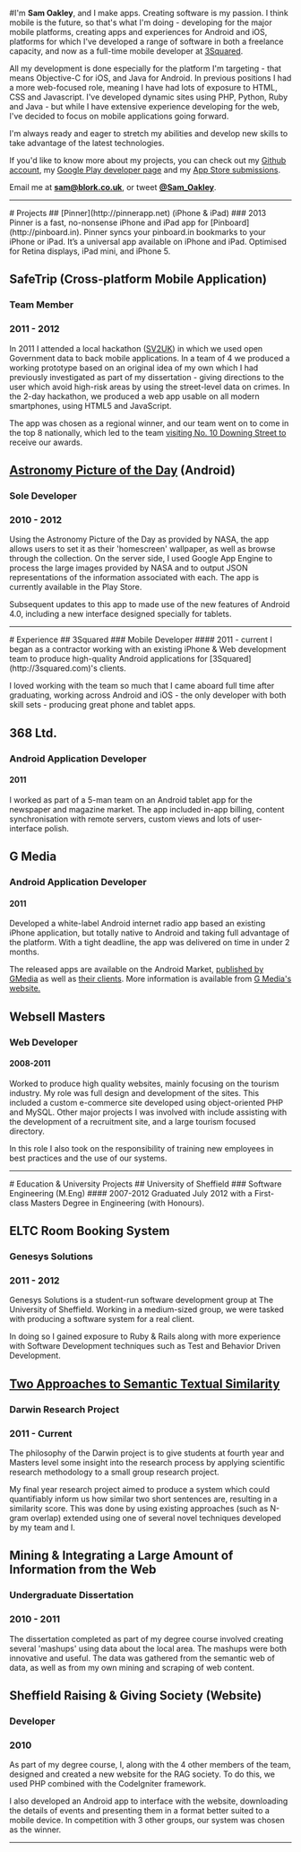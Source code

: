 #I'm **Sam Oakley**, and I make apps.
Creating software is my passion. I think mobile is the future, so that's what I'm doing - developing for the major mobile platforms, creating apps and experiences for Android and iOS, platforms for which I've developed a range of software in both a freelance capacity, and now as a full-time mobile developer at [3Squared](http://3squared.com).

All my development is done especially for the platform I'm targeting - that means Objective-C for iOS, and Java for Android. In previous positions I had a more web-focused role, meaning I have had lots of exposure to HTML, CSS and Javascript. I've developed dynamic sites using PHP, Python, Ruby and Java - but while I have extensive experience developing for the web, I've decided to focus on mobile applications going forward.

I'm always ready and eager to stretch my abilities and develop new skills to take advantage of the latest technologies.
</hr>

If you'd like to know more about my projects, you can check out my [Github account](https://github.com/blork), my [Google Play developer page](https://play.google.com/store/apps/developer?id=Sam+Oakley) and  my [App Store submissions](http://appstore.com/samoakley).

Email me at **sam@blork.co.uk**, or tweet [**@Sam_Oakley**](http://twitter.com/Sam_Oakley).
<hr />
# Projects
## [Pinner](http://pinnerapp.net) (iPhone & iPad)
### 2013
Pinner is a fast, no-nonsense iPhone and iPad app for [Pinboard](http://pinboard.in). Pinner syncs your pinboard.in bookmarks to your iPhone or iPad. It’s a universal app available on iPhone and iPad. Optimised for Retina displays, iPad mini, and iPhone 5.

## SafeTrip (Cross-platform Mobile Application)
### Team Member
### 2011 - 2012
In 2011 I attended a local hackathon ([SV2UK](http://www.svc2uk.com)) in which we used open Government data to back mobile applications. In a team of 4 we produced a working prototype based on an original idea of my own which I had previously investigated as part of my dissertation - giving directions to the user which avoid high-risk areas by using the street-level data on crimes. In the 2-day hackathon, we produced a web app usable on all modern smartphones, using HTML5 and JavaScript. 

The app was chosen as a regional winner, and our team went on to come in the top 8 nationally, which led to the team [visiting No. 10 Downing Street to](http://collabojam.net/2011/11/svc2uk-sheffield-successes/) receive our awards.

## [Astronomy Picture of the Day](https://play.google.com/store/apps/details?id=com.blork.anpod) (Android)
### Sole Developer
### 2010 - 2012
Using the Astronomy Picture of the Day as provided by NASA, the app allows users to set it as their 'homescreen' wallpaper, as well as browse through the collection. On the server side, I used Google App Engine to process the large images provided by NASA and to output JSON representations of the information associated with each. The app is currently available in the Play Store.

Subsequent updates to this app to made use of the new features of Android 4.0, including a new interface designed specially for tablets.
<hr />
# Experience
## 3Squared
### Mobile Developer
#### 2011 - current
I began as a contractor working with an existing iPhone & Web development team to produce high-quality Android applications for [3Squared](http://3squared.com)'s clients. 

I loved working with the team so much that I came aboard full time after graduating, working across Android and iOS - the only developer with both skill sets - producing great phone and tablet apps.

## 368 Ltd.
### Android Application Developer
#### 2011
I worked as part of a 5-man team on an Android tablet app for the newspaper and magazine market. The app included in-app billing, content synchronisation with remote servers, custom views and lots of user-interface polish.

## G Media
### Android Application Developer
#### 2011
Developed a white-label Android internet radio app based an existing iPhone application, but totally native to Android and taking full advantage of the platform. With a tight deadline, the app was delivered on time in under 2 months. 

The released apps are available on the Android Market, [published by GMedia](https://market.android.com/developer?pub=G+Media) as well as [their clients](https://market.android.com/details?id=com.gmedia.planetrock&feature=search_result). More information is available from [G Media's website.](http://gmedia.co.uk/products/mobile-apps/)

## Websell Masters
### Web Developer
#### 2008-2011
Worked to produce high quality websites, mainly focusing on the tourism industry. My role was full design and development of the sites. This included a custom e-commerce site developed using object-oriented PHP and MySQL. Other major projects I was involved with include assisting with the development of a recruitment site, and a large tourism focused directory.

In this role I also took on the responsibility of training new employees in best practices and the use of our systems.
<hr />
# Education & University Projects
## University of Sheffield
### Software Engineering (M.Eng)
#### 2007-2012
Graduated July 2012 with a First-class Masters Degree in Engineering (with Honours).

## ELTC Room Booking System
### Genesys Solutions
### 2011 - 2012
Genesys Solutions is a student-run software development group at The University of Sheffield. Working in a medium-sized group, we were tasked with producing a software system for a real client. 

In doing so I gained exposure to Ruby & Rails along with more experience with Software Development techniques such as Test and Behavior Driven Development.

## [Two Approaches to Semantic Textual Similarity](http://aclweb.org/anthology-new/S/S12/S12-1097.pdf)
### Darwin Research Project
### 2011 - Current
The philosophy of the Darwin project is to give students at fourth year and Masters level some insight into the research process by applying scientific research methodology to a small group research project.

My final year research project aimed to produce a system which could quantifiably inform us how similar two short sentences are, resulting in a similarity score. This was done by using existing approaches (such as N-gram overlap) extended using one of several novel techniques developed by my team and I. 

## Mining & Integrating a Large Amount of Information from the Web
### Undergraduate Dissertation
### 2010 - 2011
The dissertation completed as part of my degree course involved creating several 'mashups' using data about the local area. The mashups were both innovative and useful. The data was gathered from the semantic web of data, as well as from my own mining and scraping of web content.

## Sheffield Raising & Giving Society (Website)
### Developer
### 2010
As part of my degree course, I, along with the 4 other members of the team, designed and created a new website for the RAG society. To do this, we used PHP combined with the CodeIgniter framework. 

I also developed an Android app to interface with the website, downloading the details of events and presenting them in a format better suited to a mobile device. In competition with 3 other groups, our system was chosen as the winner.
<hr />
<script type="text/javascript">

  var _gaq = _gaq || [];
  _gaq.push(['_setAccount', 'UA-20841876-1']);
  _gaq.push(['_trackPageview']);

  (function() {
    var ga = document.createElement('script'); ga.type = 'text/javascript'; ga.async = true;
    ga.src = ('https:' == document.location.protocol ? 'https://ssl' : 'http://www') + '.google-analytics.com/ga.js';
    var s = document.getElementsByTagName('script')[0]; s.parentNode.insertBefore(ga, s);
  })();

</script>